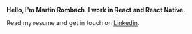**Hello, I'm Martin Rombach. I work in React and React Native.**  

Read my resume and get in touch on <a href="https://www.linkedin.com/in/martin-rombach-0a67b266/">Linkedin</a>.
